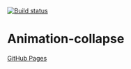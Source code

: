 [![Build status](https://ci.appveyor.com/api/projects/status/1i7w8hvodhnncjr9?svg=true)](https://ci.appveyor.com/project/Di-sole/2-ahj-animation-collapse)

# Animation-collapse
[GitHub Pages]() 
